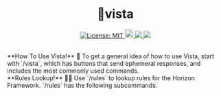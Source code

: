 <h1 align="center"> 🗻vista </h1>
<p align="center">
<a href="https://github.com/dispelll/vista/blob/main/LICENSE/">
<img src="https://img.shields.io/bower/l/vista" alt="License: MIT">
    </a>
<a href="https://discord.gg/52EbV5xSVs">
<img height="20" alt="Discord invite" src="https://img.shields.io/badge/Discord-Join%20Our%20Discord!-blue">
    </a>
<a href="https://www.patreon.com/horizonframework?utm_campaign=creatorshare_creator">
<img src=https://img.shields.io/badge/Patreon-Support%20Us!-red>
    </a>
<a href="https://bit.ly/3XHIqlf">
<img src=https://img.shields.io/badge/Horizon-IT%202.5.0%20Compatible-blueviolet>
    </a>
</p>
<br>
**How To Use Vista!** 🚠
To get a general idea of how to use Vista, start with `/vista`, which has buttons that send ephemeral responses, and includes the most commonly used commands. 
<br>
**Rules Lookup!** 🧑‍⚖️
Use `/rules` to lookup rules for the Horizon Framework. `/rules` has the following subcommands. 




